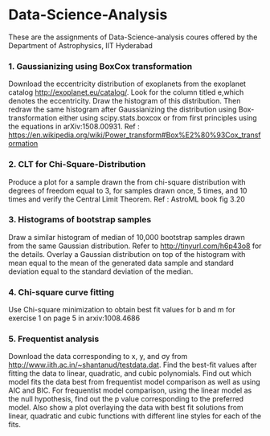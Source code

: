 # Data-Science-Analysis
These are the assignments of Data-Science-analysis coures offered by the Department of Astrophysics, IIT Hyderabad

### 1. Gaussianizing using BoxCox transformation
Download the eccentricity distribution of exoplanets from the exoplanet catalog http://exoplanet.eu/catalog/. Look for the column titled e,which denotes the eccentricity. Draw the histogram of this distribution. Then redraw the same histogram after Gaussianizing the distribution using Box-transformation either using scipy.stats.boxcox or from first principles using the equations in arXiv:1508.00931.
Ref : https://en.wikipedia.org/wiki/Power_transform#Box%E2%80%93Cox_transformation


### 2. CLT for Chi-Square-Distribution
Produce a plot for a sample drawn the from chi-square distribution with degrees of freedom equal to 3, for samples drawn once, 5 times, and 10 times and verify the Central Limit Theorem.
Ref : AstroML book fig 3.20


### 3. Histograms of bootstrap samples
Draw a similar histogram of median of 10,000 bootstrap samples drawn from the same Gaussian distribution. Refer to http://tinyurl.com/h6p43o8 for the details. Overlay a Gaussian distribution on top of the histogram with mean equal to the mean
of the generated data sample and standard deviation equal to the standard
deviation of the median. 


### 4. Chi-square curve fitting
Use Chi-square minimization to obtain best fit values for b and m for exercise 1 on page 5 in arxiv:1008.4686


### 5. Frequentist analysis
Download the data corresponding to x, y, and σy from http://www.iith.ac.in/~shantanud/testdata.dat. Find the best-fit values after fitting the data to linear, quadratic, and cubic polynomials. Find out which model fits the data best from frequentist model comparison as well as using AIC and BIC. For frequentist model comparison, using the linear model as the null hypothesis, find out the p value corresponding to the preferred model. Also show a plot overlaying the data with best fit solutions from linear, quadratic and cubic functions with different line styles for each of the fits.
